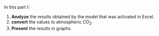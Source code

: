 In this part I:
1. **Analyze** the results obtained by the model that was activated in Excel.
2. **convert** the values to atmospheric $CO_2$.
3. **Present** the results in graphs.
